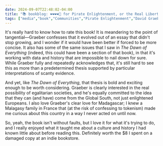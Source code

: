 ```yaml
---
date: 2024-09-07T22:48:02-04:00
title: "📚 bookblog: ❤️❤️❤️❤️🖤 for Pirate Enlightenment, or the Real Libertalia, by David Graeber"
tags: ["media","book","Communities","Pirate Enlightenment","David Graeber","independent bookstores","The Dawn of Everything","Madagascar","Malagasy","pirates","anarchism","Enlightenment","Global South","egalitarianism","democracy"]
---
```


It's really hard to know how to rate this book! It is meandering to the point of tangential—Graeber confesses that it evolved out of an essay that didn't stop growing, and I wonder if it would have been better if forced to be more concise. It also has some of the same issues that I saw in *The Dawn of Everything* (indeed, this could have been a section of that book), in that it's working with data and history that are impossible to nail down for sure. While Graeber fully and repeatedly acknowledges that, it's still hard to see this as more than a predetermined thesis supported by particular interpretations of scanty evidence.

And yet, like *The Dawn of Everything*, that thesis is bold and exciting enough to be worth considering. Graeber is clearly interested in the real possibility of egalitarian societies, and he's equally committed to the idea that they can (and have) come from the Global South, not just enlightened Europeans. I also love Graeber's clear love for Madagascar; I knew a Malagasy family in France that (at the risk of confessing to tokenism) made me curious about this country in a way I never acted on until now.

So, yeah, the book isn't without faults, but I love it for what it's trying to do, and I really enjoyed what it taught me about a culture and history I had known little about before reading this. Definitely worth the $8 I spent on a damaged copy at an indie bookstore.